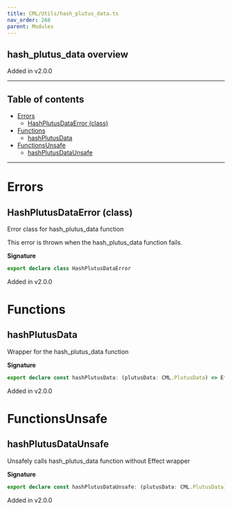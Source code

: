 ```yaml
---
title: CML/Utils/hash_plutus_data.ts
nav_order: 268
parent: Modules
---
```


## hash_plutus_data overview

Added in v2.0.0

---

<h2 class="text-delta">Table of contents</h2>

- [Errors](#errors)
  - [HashPlutusDataError (class)](#hashplutusdataerror-class)
- [Functions](#functions)
  - [hashPlutusData](#hashplutusdata)
- [FunctionsUnsafe](#functionsunsafe)
  - [hashPlutusDataUnsafe](#hashplutusdataunsafe)

---

# Errors

## HashPlutusDataError (class)

Error class for hash_plutus_data function

This error is thrown when the hash_plutus_data function fails.

**Signature**

```ts
export declare class HashPlutusDataError
```

Added in v2.0.0

# Functions

## hashPlutusData

Wrapper for the hash_plutus_data function

**Signature**

```ts
export declare const hashPlutusData: (plutusData: CML.PlutusData) => Effect.Effect<CML.DatumHash, HashPlutusDataError>
```

Added in v2.0.0

# FunctionsUnsafe

## hashPlutusDataUnsafe

Unsafely calls hash_plutus_data function without Effect wrapper

**Signature**

```ts
export declare const hashPlutusDataUnsafe: (plutusData: CML.PlutusData) => CML.DatumHash
```

Added in v2.0.0
